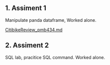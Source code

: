 

## 1. Assiment 1 


Manipulate panda dataframe, Worked alone.

[CitibikeReview_pmb434.md](https://github.com/pmandiola/PUI2018_pmb434/blob/master/HW4_pmb434/CitibikeReview_xh1163.md) 



## 2. Assiment 2

SQL lab, pracitice SQL command. Worked alone.
